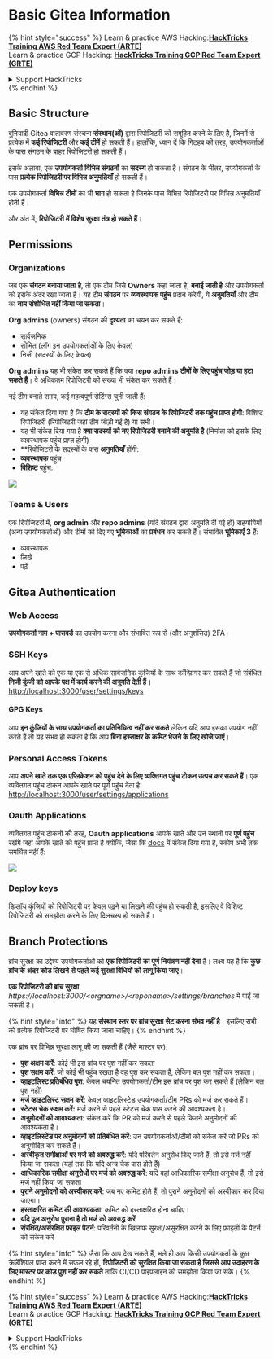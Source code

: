 # Basic Gitea Information

{% hint style="success" %}
Learn & practice AWS Hacking:<img src="../../.gitbook/assets/image (1) (1) (1).png" alt="" data-size="line">[**HackTricks Training AWS Red Team Expert (ARTE)**](https://training.hacktricks.xyz/courses/arte)<img src="../../.gitbook/assets/image (1) (1) (1).png" alt="" data-size="line">\
Learn & practice GCP Hacking: <img src="../../.gitbook/assets/image (2).png" alt="" data-size="line">[**HackTricks Training GCP Red Team Expert (GRTE)**<img src="../../.gitbook/assets/image (2).png" alt="" data-size="line">](https://training.hacktricks.xyz/courses/grte)

<details>

<summary>Support HackTricks</summary>

* Check the [**subscription plans**](https://github.com/sponsors/carlospolop)!
* **Join the** 💬 [**Discord group**](https://discord.gg/hRep4RUj7f) or the [**telegram group**](https://t.me/peass) or **follow** us on **Twitter** 🐦 [**@hacktricks\_live**](https://twitter.com/hacktricks_live)**.**
* **Share hacking tricks by submitting PRs to the** [**HackTricks**](https://github.com/carlospolop/hacktricks) and [**HackTricks Cloud**](https://github.com/carlospolop/hacktricks-cloud) github repos.

</details>
{% endhint %}

## Basic Structure

बुनियादी Gitea वातावरण संरचना **संस्थान(ओं)** द्वारा रिपोजिटरी को समूहित करने के लिए है, जिनमें से प्रत्येक में **कई रिपोजिटरी** और **कई टीमें** हो सकती हैं। हालाँकि, ध्यान दें कि गिटहब की तरह, उपयोगकर्ताओं के पास संगठन के बाहर रिपोजिटरी हो सकती हैं।

इसके अलावा, एक **उपयोगकर्ता** **विभिन्न संगठनों** का **सदस्य** हो सकता है। संगठन के भीतर, उपयोगकर्ता के पास **प्रत्येक रिपोजिटरी पर विभिन्न अनुमतियाँ** हो सकती हैं।

एक उपयोगकर्ता **विभिन्न टीमों** का भी **भाग** हो सकता है जिनके पास विभिन्न रिपोजिटरी पर विभिन्न अनुमतियाँ होती हैं।

और अंत में, **रिपोजिटरी में विशेष सुरक्षा तंत्र हो सकते हैं**।

## Permissions

### Organizations

जब एक **संगठन बनाया जाता है**, तो एक टीम जिसे **Owners** कहा जाता है, **बनाई जाती है** और उपयोगकर्ता को इसके अंदर रखा जाता है। यह टीम **संगठन** पर **व्यवस्थापक पहुंच** प्रदान करेगी, ये **अनुमतियाँ** और टीम का **नाम** **संशोधित नहीं किया जा सकता**।

**Org admins** (owners) संगठन की **दृश्यता** का चयन कर सकते हैं:

* सार्वजनिक
* सीमित (लॉग इन उपयोगकर्ताओं के लिए केवल)
* निजी (सदस्यों के लिए केवल)

**Org admins** यह भी संकेत कर सकते हैं कि क्या **repo admins** **टीमों के लिए पहुंच जोड़ या हटा सकते हैं**। वे अधिकतम रिपोजिटरी की संख्या भी संकेत कर सकते हैं।

नई टीम बनाते समय, कई महत्वपूर्ण सेटिंग्स चुनी जाती हैं:

* यह संकेत दिया गया है कि **टीम के सदस्यों को किस संगठन के रिपोजिटरी तक पहुंच प्राप्त होगी**: विशिष्ट रिपोजिटरी (रिपोजिटरी जहां टीम जोड़ी गई है) या सभी।
* यह भी संकेत दिया गया है **क्या सदस्यों को नए रिपोजिटरी बनाने की अनुमति है** (निर्माता को इसके लिए व्यवस्थापक पहुंच प्राप्त होगी)
* **रिपोजिटरी के सदस्यों के पास **अनुमतियाँ** होंगी:
* **व्यवस्थापक** पहुंच
* **विशिष्ट** पहुंच:

![](<../../.gitbook/assets/image (118).png>)

### Teams & Users

एक रिपोजिटरी में, **org admin** और **repo admins** (यदि संगठन द्वारा अनुमति दी गई हो) सहयोगियों (अन्य उपयोगकर्ताओं) और टीमों को दिए गए **भूमिकाओं** का **प्रबंधन** कर सकते हैं। संभावित **भूमिकाएँ** **3** हैं:

* व्यवस्थापक
* लिखें
* पढ़ें

## Gitea Authentication

### Web Access

**उपयोगकर्ता नाम + पासवर्ड** का उपयोग करना और संभावित रूप से (और अनुशंसित) 2FA।

### **SSH Keys**

आप अपने खाते को एक या एक से अधिक सार्वजनिक कुंजियों के साथ कॉन्फ़िगर कर सकते हैं जो संबंधित **निजी कुंजी को आपके पक्ष में कार्य करने की अनुमति देती हैं।** [http://localhost:3000/user/settings/keys](http://localhost:3000/user/settings/keys)

#### **GPG Keys**

आप **इन कुंजियों के साथ उपयोगकर्ता का प्रतिनिधित्व नहीं कर सकते** लेकिन यदि आप इसका उपयोग नहीं करते हैं तो यह संभव हो सकता है कि आप **बिना हस्ताक्षर के कमिट भेजने के लिए खोजे जाएं**।

### **Personal Access Tokens**

आप **अपने खाते तक एक एप्लिकेशन को पहुंच देने के लिए व्यक्तिगत पहुंच टोकन उत्पन्न कर सकते हैं**। एक व्यक्तिगत पहुंच टोकन आपके खाते पर पूर्ण पहुंच देता है: [http://localhost:3000/user/settings/applications](http://localhost:3000/user/settings/applications)

### Oauth Applications

व्यक्तिगत पहुंच टोकनों की तरह, **Oauth applications** आपके खाते और उन स्थानों पर **पूर्ण पहुंच** रखेंगे जहां आपके खाते को पहुंच प्राप्त है क्योंकि, जैसा कि [docs](https://docs.gitea.io/en-us/oauth2-provider/#scopes) में संकेत दिया गया है, स्कोप अभी तक समर्थित नहीं हैं:

![](<../../.gitbook/assets/image (194).png>)

### Deploy keys

डिप्लॉय कुंजियों को रिपोजिटरी पर केवल पढ़ने या लिखने की पहुंच हो सकती है, इसलिए वे विशिष्ट रिपोजिटरी को समझौता करने के लिए दिलचस्प हो सकते हैं।

## Branch Protections

ब्रांच सुरक्षा का उद्देश्य उपयोगकर्ताओं को **एक रिपोजिटरी का पूर्ण नियंत्रण नहीं देना** है। लक्ष्य यह है कि **कुछ ब्रांच के अंदर कोड लिखने से पहले कई सुरक्षा विधियों को लागू किया जाए**।

**एक रिपोजिटरी की ब्रांच सुरक्षा** _https://localhost:3000/\<orgname>/\<reponame>/settings/branches_ में पाई जा सकती है।

{% hint style="info" %}
यह **संस्थान स्तर पर ब्रांच सुरक्षा सेट करना संभव नहीं है**। इसलिए सभी को प्रत्येक रिपोजिटरी पर घोषित किया जाना चाहिए।
{% endhint %}

एक ब्रांच पर विभिन्न सुरक्षा लागू की जा सकती हैं (जैसे मास्टर पर):

* **पुश अक्षम करें**: कोई भी इस ब्रांच पर पुश नहीं कर सकता
* **पुश सक्षम करें**: जो कोई भी पहुंच रखता है वह पुश कर सकता है, लेकिन बल पुश नहीं कर सकता।
* **व्हाइटलिस्ट प्रतिबंधित पुश**: केवल चयनित उपयोगकर्ता/टीम इस ब्रांच पर पुश कर सकते हैं (लेकिन बल पुश नहीं)
* **मर्ज व्हाइटलिस्ट सक्षम करें**: केवल व्हाइटलिस्टेड उपयोगकर्ता/टीम PRs को मर्ज कर सकते हैं।
* **स्टेटस चेक सक्षम करें:** मर्ज करने से पहले स्टेटस चेक पास करने की आवश्यकता है।
* **अनुमोदनों की आवश्यकता**: संकेत करें कि PR को मर्ज करने से पहले कितने अनुमोदनों की आवश्यकता है।
* **व्हाइटलिस्टेड पर अनुमोदनों को प्रतिबंधित करें**: उन उपयोगकर्ताओं/टीमों को संकेत करें जो PRs को अनुमोदित कर सकते हैं।
* **अस्वीकृत समीक्षाओं पर मर्ज को अवरुद्ध करें**: यदि परिवर्तन अनुरोध किए जाते हैं, तो इसे मर्ज नहीं किया जा सकता (यहां तक कि यदि अन्य चेक पास होते हैं)
* **आधिकारिक समीक्षा अनुरोधों पर मर्ज को अवरुद्ध करें**: यदि वहां आधिकारिक समीक्षा अनुरोध हैं, तो इसे मर्ज नहीं किया जा सकता
* **पुराने अनुमोदनों को अस्वीकार करें**: जब नए कमिट होते हैं, तो पुराने अनुमोदनों को अस्वीकार कर दिया जाएगा।
* **हस्ताक्षरित कमिट की आवश्यकता**: कमिट को हस्ताक्षरित होना चाहिए।
* **यदि पुल अनुरोध पुराना है तो मर्ज को अवरुद्ध करें**
* **संरक्षित/असंरक्षित फ़ाइल पैटर्न**: परिवर्तनों के खिलाफ सुरक्षा/असुरक्षित करने के लिए फ़ाइलों के पैटर्न को संकेत करें

{% hint style="info" %}
जैसा कि आप देख सकते हैं, भले ही आप किसी उपयोगकर्ता के कुछ क्रेडेंशियल प्राप्त करने में सफल रहे हों, **रिपोजिटरी को सुरक्षित किया जा सकता है जिससे आप उदाहरण के लिए मास्टर पर कोड पुश नहीं कर सकते** ताकि CI/CD पाइपलाइन को समझौता किया जा सके।
{% endhint %}

{% hint style="success" %}
Learn & practice AWS Hacking:<img src="../../.gitbook/assets/image (1) (1) (1).png" alt="" data-size="line">[**HackTricks Training AWS Red Team Expert (ARTE)**](https://training.hacktricks.xyz/courses/arte)<img src="../../.gitbook/assets/image (1) (1) (1).png" alt="" data-size="line">\
Learn & practice GCP Hacking: <img src="../../.gitbook/assets/image (2).png" alt="" data-size="line">[**HackTricks Training GCP Red Team Expert (GRTE)**<img src="../../.gitbook/assets/image (2).png" alt="" data-size="line">](https://training.hacktricks.xyz/courses/grte)

<details>

<summary>Support HackTricks</summary>

* Check the [**subscription plans**](https://github.com/sponsors/carlospolop)!
* **Join the** 💬 [**Discord group**](https://discord.gg/hRep4RUj7f) or the [**telegram group**](https://t.me/peass) or **follow** us on **Twitter** 🐦 [**@hacktricks\_live**](https://twitter.com/hacktricks_live)**.**
* **Share hacking tricks by submitting PRs to the** [**HackTricks**](https://github.com/carlospolop/hacktricks) and [**HackTricks Cloud**](https://github.com/carlospolop/hacktricks-cloud) github repos.

</details>
{% endhint %}
